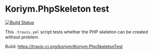 # Koriym.PhpSkeleton test

[![Build Status](https://travis-ci.org/koriym/Koriym.PhpSkeletonTest.svg?branch=master)](https://travis-ci.org/koriym/Koriym.PhpSkeletonTest)

This `.travis.yml` script tests whether the PHP skeleton can be created without problem.

Build: https://travis-ci.org/koriym/Koriym.PhpSkeletonTest
